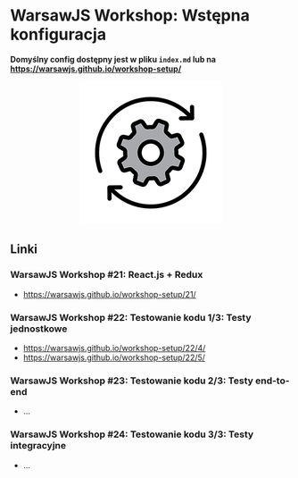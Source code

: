 # WarsawJS Workshop: Wstępna konfiguracja

**Domyślny config dostępny jest w pliku `index.md` lub na <https://warsawjs.github.io/workshop-setup/>**

<p align="center">
    <img src="assets/logo.png" alt="Settings"/>
</p>

## Linki

### WarsawJS Workshop #21: React.js + Redux

* <https://warsawjs.github.io/workshop-setup/21/>

### WarsawJS Workshop #22: Testowanie kodu 1/3: Testy jednostkowe

* <https://warsawjs.github.io/workshop-setup/22/4/>
* <https://warsawjs.github.io/workshop-setup/22/5/>

### WarsawJS Workshop #23: Testowanie kodu 2/3: Testy end-to-end

* ...

### WarsawJS Workshop #24: Testowanie kodu 3/3: Testy integracyjne

* ...

